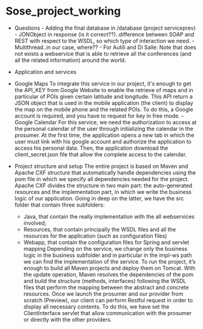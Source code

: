 # Sose_project_working

- Questions
        - Adding the final database in /database (project serviceprev)
        - JONObject in response (is it correct??)..difference between SOAP and REST with respect to the WSDL, so which type of                     interaction we need.
        - Multithread..in our case, where??
        - For Autili and Di Salle: Note that does not exists a webservice that is able to retrieve all the conferences (and all the               related information) around the world.





- Application and services 

- Google Maps
To integrate this service in our project, it's enough to get the API_KEY from Google Website to enable the retrieve of maps and in particular of POIs given certain latitude and longitude. This API return a JSON object that is used in the mobile application (the client) to display the map on the mobile phone and the related POIs. To do this, a Google account is required, and you have to request for key in free mode.
-Google Calendar
For this service, we need the authorization to access at the personal calendar of the user through initializing the calendar in the prosumer. At the first time, the application opens a new tab in which the user must link with his google account and authorize the application to access his personal data. Then, the application download the client_secret.json file that allow the complete access to the calendar.

- Project structure and setup
The entire project is based on Maven and Apache CXF structure that automatically handle dependencies using the pom file in which we specify all dependencies needed for the project. Apache CXF divides the structure in two main part: the auto-generated resources and the implementation part, in which we write the business logic of our application.  Going in deep on the latter, we have the src folder that contain three subfolders:  
    -	Java, that contain the really implementation with the all webservices involved;
    -	Resources, that contain principally the WSDL files and all the resources for the application (such as configuration files)
    -	Webapp, that contain the configuration files for Spring and servlet mapping
Depending on the service, we change only the business logic in the business subfolder and in particular in the impl-ws path we can find the implementation of the service. 
To run the project, it’s enough to build all Maven projects and deploy them on Tomcat. With the update operation, Maven resolves the dependencies of the pom and build the structure (methods, interfaces) following the WSDL files that perform the mapping between the abstract and concrete resources. Once we launch the prosumer and our provider from scratch (Preview), our client can perform Restful request in order to display all necessary contents. To do this, we have set the ClientInterface servlet that allow communication with the prosumer or directly with the other providers. 
